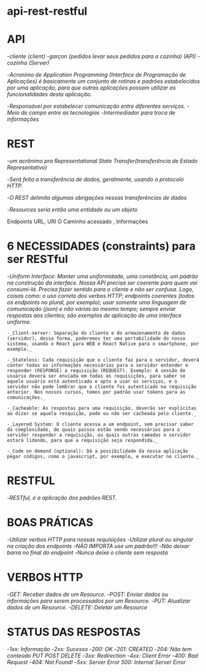 # api-rest-restful

# API

-_cliente (client)_
-_garçon (pedidos levar seus pedidos para a cozinha) (API)_
-_cozinha (Server)_

-_Acronimo de Application Programming (Interface de Programação de Aplicações) é basicamente um conjunto de rotinas e padrões estabelecidos por uma aplicação, para que outras aplicações
possam utilizar as funcionalidades desta aplicação._

-_Responsável por estabelecer comunicação entre diferentes serviços._
-_Meio de campo entre as tecnologias_
-_Intermediador para troca de informações_

# REST

-_um acrônimo pra Representational State Transfer(transferência de Estado Representativo)_

-_Será feita a transferência de dados, geralmente, usando o protocolo HTTP._

-_O REST delimita algumas obrigações nessas transferências de dados_

-_Resources seria então uma entidade ou um objeto_

Endpoints URL, URI O Caminho acessado , Informações


# 6 NECESSIDADES (constraints) para ser RESTful

   -_Uniform Interface: Manter uma uniformidade, uma constância, um padrão na construção da interface. Nossa API precisa ser coerente para quem vai consumi-lá. Precisa fazer sentido para o cliente e não ser confusa. Logo, coisas como: o uso correto dos verbos HTTP; endpoints coerentes (todos os endpoints no plural, por exemplo); usar somente uma linguagem de comunicação (json) e não várias ao mesmo tempo; sempre enviar respostas aos clientes; são exemplos de aplicação de uma interface uniforme._

    -_Client-server: Separação do cliente e do armazenamento de dados (servidor), dessa forma, poderemos ter uma portabilidade do nosso sistema, usando o React para WEB e React Native para o smartphone, por exemplo._

    -_Stateless: Cada requisição que o cliente faz para o servidor, deverá conter todas as informações necessárias para o servidor entender e responder (RESPONSE) a requisição (REQUEST). Exemplo: A sessão do usuário deverá ser enviada em todas as requisições, para saber se aquele usuário está autenticado e apto a usar os serviços, e o servidor não pode lembrar que o cliente foi autenticado na requisição anterior. Nos nossos cursos, temos por padrão usar tokens para as comunicações._

    -_Cacheable: As respostas para uma requisição, deverão ser explicitas ao dizer se aquela resquição, pode ou não ser cacheada pelo cliente._

    -_Layered System: O cliente acessa a um endpoint, sem precisar saber da complexidade, de quais passos estão sendo necessários para o servidor responder a requisição, ou quais outras camadas o servidor estará lidando, para que a requisição seja respondida._

    -_Code on demand (optional): Dá a possibilidade da nossa aplicação pegar códigos, como o javascript, por exemplo, e executar no cliente._

# RESTFUL

-_RESTful, é a aplicação dos padrões REST._

# BOAS PRÁTICAS

-_Utilizar verbos HTTP para nossas requisições_
-_Utilizar plural ou singular na criação dos endpoints_ 
-_NÃO IMPORTA use um padrão!!!_
-_Não deixar barra no final do endpoint_
-_Nunca deixe o cliente sem resposta_


# VERBOS HTTP

-_GET: Receber dados de um Resource._
-_POST: Enviar dados ou informações para serem processados por um Resource._
-_PUT: Atualizar dados de um Resource._
-_DELETE: Deletar um Resource_

# STATUS DAS RESPOSTAS

-_1xx: Informação_
-_2xx: Sucesso_
       -_200: OK_
       -_201: CREATED_
       -_204: Não tem conteúdo PUT POST DELETE_
-_3xx: Redirection_
-_4xx: Client Error_
        -_400: Bad Request_
        -_404: Not Found!_
-_5xx: Server Error 500: Internal Server Error_        



